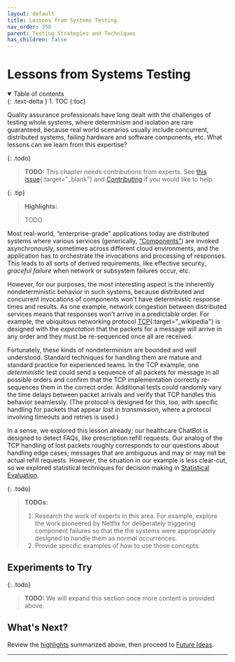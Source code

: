 ```yaml
---
layout: default
title: Lessons from Systems Testing
nav_order: 350
parent: Testing Strategies and Techniques
has_children: false
---
```


# Lessons from Systems Testing

<details open markdown="block">
  <summary>
    Table of contents
  </summary>
  {: .text-delta }
1. TOC
{:toc}
</details>

Quality assurance professionals have long dealt with the challenges of testing whole systems, where determinism and isolation are rare guaranteed, because real world scenarios usually include concurrent, distributed systems, failing hardware and software components, etc. What lessons can we learn from this expertise?

{: .todo}
> **TODO:** This chapter needs contributions from experts. See [this issue](https://github.com/The-AI-Alliance/ai-application-testing/issues/26){:target="_blank"} and [Contributing]({{site.baseurl}}/contributing) if you would like to help.


<a id="highlights"></a>

{: .tip}
> **Highlights:**
>
> TODO

Most real-world, &ldquo;enterprise-grade&rdquo; applications today are distributed systems where various services (generically, [&ldquo;Components&rdquo;]({{site.glossaryurl}}/#component)) are invoked asynchronously, sometimes across different cloud environments, and the application has to orchestrate the invocations and processing of responses. This leads to all sorts of derived requirements, like effective security, _graceful failure_ when network or subsystem failures occur, etc.

However, for our purposes, the most interesting aspect is the inherently nondeterministic behavior in such systems, because distributed and concurrent invocations of components won't have deterministic response times and results. As one example, network congestion between distributed services means that responses won't arrive in a predictable order. For example, the ubiquitous networking protocol [TCP](https://en.wikipedia.org/wiki/Transmission_Control_Protocol){:target="_wikipedia"} is designed with the _expectation_ that the packets for a message will arrive in any order and they must be re-sequenced once all are received.

Fortunately, these kinds of nondeterminism are bounded and well understood. Standard techniques for handling them are mature and standard practice for experienced teams. In the TCP example, one _deterministic_ test could send a sequence of all packets for message in all possible orders and confirm that the TCP implementation correctly re-sequences them in the correct order. Additional tests could randomly vary the time delays between packet arrivals and verify that TCP handles this behavior seamlessly. (The protocol is designed for this, too, with specific handling for packets that appear _lost in transmission_, where a protocol involving timeouts and retries is used.)

In a sense, we explored this lesson already; our healthcare ChatBot is designed to detect FAQs, like prescription refill requests. Our analog of the TCP handling of lost packets roughly corresponds to our questions about handling edge cases; messages that are ambiguous and may or may not be actual refill requests. However, the situation in our example is less clear-cut, so we explored statistical techniques for decision making in [Statistical Evaluation]({{site.baseurl}}/testing-strategies/statistical-tests/).

{: .todo}
> **TODOs:**
>
> 1. Research the work of experts in this area. For example, explore the work pioneered by Netflix for deliberately triggering component failures so that the the systems were appropriately designed to handle them as _normal_ occurrences. 
> 1. Provide specific examples of how to use those concepts.

## Experiments to Try

{: .todo}
> **TODO:** We will expand this section once more content is provided above.

## What's Next?

Review the [highlights](#highlights) summarized above, then proceed to [Future Ideas]({{site.baseurl}}/future-ideas/).

---
